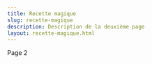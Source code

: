 ```yaml
---
title: Recette magique
slug: recette-magique
description: Description de la deuxième page
layout: recette-magique.html
---
```


Page 2
